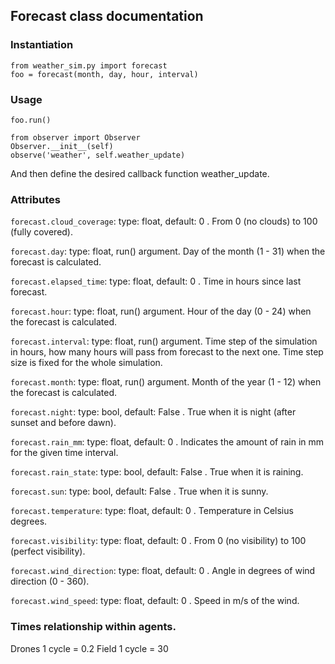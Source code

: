 ## Forecast class documentation
### Instantiation 

```
from weather_sim.py import forecast
foo = forecast(month, day, hour, interval)
```
### Usage
```
foo.run()
```
```
from observer import Observer
Observer.__init__(self)
observe('weather', self.weather_update)
```
And then define the desired callback function weather_update.
### Attributes

```forecast.cloud_coverage```: type: float, default: 0 . From 0 (no clouds) to 100 (fully covered).

```forecast.day```: type: float, run() argument. Day of the month (1 - 31) when the forecast is calculated.

```forecast.elapsed_time```: type: float, default: 0 . Time in hours since last forecast.

```forecast.hour```: type: float, run() argument. Hour of the day (0 - 24) when the forecast is calculated.

```forecast.interval```: type: float, run() argument. Time step of the simulation in hours, how many hours will pass from forecast to the next one. Time step size is fixed for the whole simulation.

```forecast.month```: type: float, run() argument. Month of the year (1 - 12) when the forecast is calculated.

```forecast.night```: type: bool, default: False . True when it is night (after sunset and before dawn).

```forecast.rain_mm```: type: float, default: 0 . Indicates the amount of rain in mm for the given time interval.

```forecast.rain_state```: type: bool, default: False . True when it is raining.

```forecast.sun```: type: bool, default: False . True when it is sunny.

```forecast.temperature```: type: float, default: 0 . Temperature in Celsius degrees.

```forecast.visibility```: type: float, default: 0 . From 0 (no visibility) to 100 (perfect visibility).

```forecast.wind_direction```: type: float, default: 0 . Angle in degrees of wind direction (0 - 360).

```forecast.wind_speed```: type: float, default: 0 . Speed in m/s of the wind.


### Times relationship within agents.

Drones 1 cycle = 0.2
Field 1 cycle = 30
